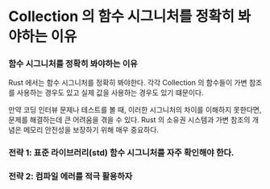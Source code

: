 # Collection 의 함수 시그니처를 정확히 봐야하는 이유

### 함수 시그니처를 정확히 봐야하는 이유

Rust 에서는 함수 시그니처를 정확히 봐야한다. 각각 Collection 의 함수들이 가변 참조를 사용하는 경우도 있고 실제 값을 사용하는 경우도 있기 떄문이다.

만약 코딩 인터뷰 문제나 테스트를 볼 때, 이러한 시그니처의 차이를 이해하지 못한다면, 문제를 해결하는데 큰 어려움을 겪을 수 있다. Rust 의 소유권 시스템과 가변 참조의 개념은 메모리 안전성을 보장하기 위해 매우 중요하다.

### 전략 1: 표준 라이브러리(std) 함수 시그니처를 자주 확인해야 한다.

### 전략 2: 컴파일 에러를 적극 활용하자
